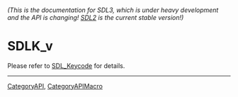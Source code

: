 ###### (This is the documentation for SDL3, which is under heavy development and the API is changing! [SDL2](https://wiki.libsdl.org/SDL2/) is the current stable version!)
# SDLK_v

Please refer to [SDL_Keycode](SDL_Keycode) for details.

----
[CategoryAPI](CategoryAPI), [CategoryAPIMacro](CategoryAPIMacro)

